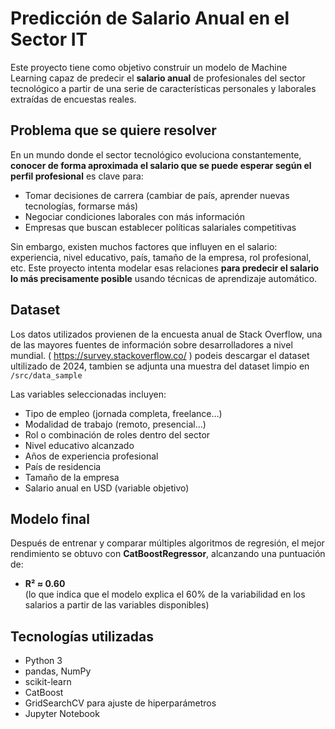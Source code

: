 # Predicción de Salario Anual en el Sector IT

Este proyecto tiene como objetivo construir un modelo de Machine Learning capaz de predecir el **salario anual** de profesionales del sector tecnológico a partir de una serie de características personales y laborales extraídas de encuestas reales.

## Problema que se quiere resolver

En un mundo donde el sector tecnológico evoluciona constantemente, **conocer de forma aproximada el salario que se puede esperar según el perfil profesional** es clave para:

- Tomar decisiones de carrera (cambiar de país, aprender nuevas tecnologías, formarse más)
- Negociar condiciones laborales con más información
- Empresas que buscan establecer políticas salariales competitivas

Sin embargo, existen muchos factores que influyen en el salario: experiencia, nivel educativo, país, tamaño de la empresa, rol profesional, etc. Este proyecto intenta modelar esas relaciones **para predecir el salario lo más precisamente posible** usando técnicas de aprendizaje automático.

## Dataset

Los datos utilizados provienen de la encuesta anual de Stack Overflow, una de las mayores fuentes de información sobre desarrolladores a nivel mundial. ( https://survey.stackoverflow.co/ ) podeis descargar el dataset ultilizado de 2024, tambien se adjunta una muestra del dataset limpio en `/src/data_sample`

Las variables seleccionadas incluyen:

- Tipo de empleo (jornada completa, freelance…)
- Modalidad de trabajo (remoto, presencial…)
- Rol o combinación de roles dentro del sector
- Nivel educativo alcanzado
- Años de experiencia profesional
- País de residencia
- Tamaño de la empresa
- Salario anual en USD (variable objetivo)

## Modelo final

Después de entrenar y comparar múltiples algoritmos de regresión, el mejor rendimiento se obtuvo con **CatBoostRegressor**, alcanzando una puntuación de:

-  **R² ≈ 0.60**  
  (lo que indica que el modelo explica el 60% de la variabilidad en los salarios a partir de las variables disponibles)

## Tecnologías utilizadas

- Python 3
- pandas, NumPy
- scikit-learn
- CatBoost
- GridSearchCV para ajuste de hiperparámetros
- Jupyter Notebook
